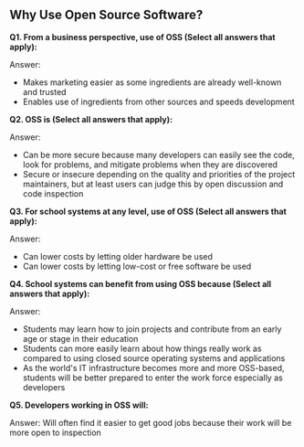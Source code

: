 ## Why Use Open Source Software?

**Q1. From a business perspective, use of OSS (Select all answers that apply):**

Answer: 
* Makes marketing easier as some ingredients are already well-known and trusted
* Enables use of ingredients from other sources and speeds development


**Q2. OSS is (Select all answers that apply):**

Answer: 
* Can be more secure because many developers can easily see the code, look for problems, and mitigate problems when they are discovered
* Secure or insecure depending on the quality and priorities of the project maintainers, but at least users can judge this by open discussion and code inspection

**Q3. For school systems at any level, use of OSS (Select all answers that apply):**

Answer:
* Can lower costs by letting older hardware be used
* Can lower costs by letting low-cost or free software be used

**Q4. School systems can benefit from using OSS because (Select all answers that apply):**

Answer:
* Students may learn how to join projects and contribute from an early age or stage in their education
* Students can more easily learn about how things really work as compared to using closed source operating systems and applications
* As the world's IT infrastructure becomes more and more OSS-based, students will be better prepared to enter the work force especially as developers

**Q5. Developers working in OSS will:**

Answer:
Will often find it easier to get good jobs because their work will be more open to inspection

